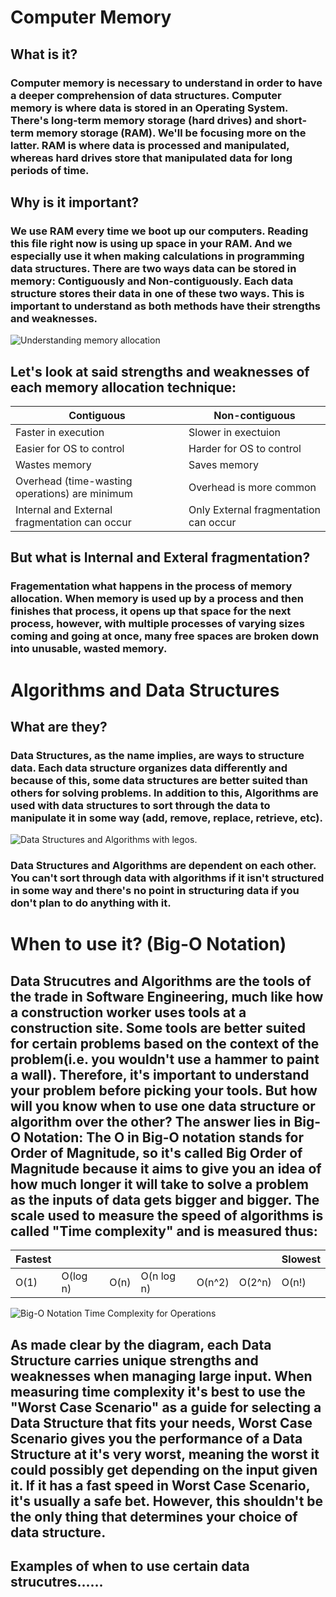 # Computer Memory

## What is it?
### Computer memory is necessary to understand in order to have a deeper comprehension of data structures. Computer memory is where data is stored in an Operating System. There's long-term memory storage (hard drives) and short-term memory storage (RAM). We'll be focusing more on the latter. RAM is where data is processed and manipulated, whereas hard drives store that manipulated data for long periods of time.

## Why is it important?
### We use RAM every time we boot up our computers. Reading this file right now is using up space in your RAM. And we especially use it when making calculations in programming data structures. There are two ways data can be stored in memory: Contiguously and Non-contiguously. Each data structure stores their data in one of these two ways. This is important to understand as both methods have their strengths and weaknesses.

![Understanding memory allocation](https://github.com/joehawkens/data-structures-final/blob/main/Assets/MemoryAllocation.PNG)


## Let's look at said strengths and weaknesses of each memory allocation technique:

|Contiguous|Non-contiguous|
|-----------|--------------|
|Faster in execution |Slower in exectuion|
|Easier for OS to control|Harder for OS to control|
|Wastes memory|Saves memory|
|Overhead (time-wasting operations) are minimum|Overhead is more common|
|Internal and External fragmentation can occur | Only External fragmentation can occur|

## But what is Internal and Exteral fragmentation?
### Fragementation what happens in the process of memory allocation. When memory is used up by a process and then finishes that process, it opens up that space for the next process, however, with multiple processes of varying sizes coming and going at once, many free spaces are broken down into unusable, wasted memory.



# Algorithms and Data Structures


## What are they?

### Data Structures, as the name implies, are ways to structure data. Each data structure organizes data differently and because of this, some data structures are better suited than others for solving problems. In addition to this, Algorithms are used with data structures to sort through the data to manipulate it in some way (add, remove, replace, retrieve, etc).

![Data Structures and Algorithms with legos.](https://github.com/joehawkens/data-structures-final/blob/main/Assets/AlgorithmsDiagram.PNG)

### Data Structures and Algorithms are dependent on each other. You can't sort through data with algorithms if it isn't structured in some way and there's no point in structuring data if you don't plan to do anything with it.
  
# When to use it? (Big-O Notation)

## Data Strucutres and Algorithms are the tools of the trade in Software Engineering, much like how a construction worker uses tools at a construction site. Some tools are better suited for certain problems based on the context of the problem(i.e. you wouldn't use a hammer to paint a wall). Therefore, it's important to understand your problem before picking your tools. But how will you know when to use one data structure or algorithm over the other? The answer lies in Big-O Notation: The O in Big-O notation stands for Order of Magnitude, so it's called Big Order of Magnitude because it aims to give you an idea of how much longer it will take to solve a problem as the inputs of data gets bigger and bigger. The scale used to measure the speed of algorithms is called "Time complexity" and is measured thus:



|Fastest||||||Slowest|
|---|---|---|---|---|---|---|
|O(1) | O(log n) | O(n) | O(n log n) | O(n^2) |O(2^n) | O(n!)|


![Big-O Notation Time Complexity for Operations](https://pbs.twimg.com/media/CRW23IcWEAAgpdd.png)

## As made clear by the diagram, each Data Structure carries unique strengths and weaknesses when managing large input. When measuring time complexity it's best to use the "Worst Case Scenario" as a guide for selecting a Data Structure that fits your needs, Worst Case Scenario gives you the performance of a Data Structure at it's very worst, meaning the worst it could possibly get depending on the input given it. If it has a fast speed in Worst Case Scenario, it's usually a safe bet. However, this shouldn't be the only thing that determines your choice of data structure.


## Examples of when to use certain data strucutres......
